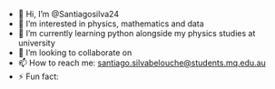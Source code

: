 - 👋 Hi, I’m @Santiagosilva24
- 👀 I’m interested in physics, mathematics and data
- 🌱 I’m currently learning python alongside my physics studies at university
- 💞️ I’m looking to collaborate on 
- 📫 How to reach me: santiago.silvabelouche@students.mq.edu.au
- ⚡ Fun fact: 

<!---
Santiagosilva24/Santiagosilva24 is a ✨ special ✨ repository because its `README.md` (this file) appears on your GitHub profile.
You can click the Preview link to take a look at your changes.
--->
